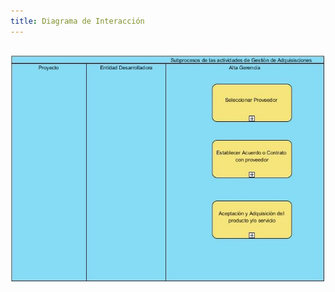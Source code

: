 ```yaml
---
title: Diagrama de Interacción
---
```


## 
<img src="/GA/grafica1.jpg" alt="Descripción Gráfica" width="800" />